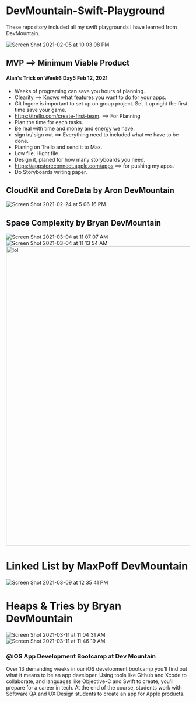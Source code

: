 # DevMountain-Swift-Playground

These repository included all my swift playgrounds I have learned from DevMountain.

![Screen Shot 2021-02-05 at 10 03 08 PM](https://user-images.githubusercontent.com/57606580/107108523-31376480-67fe-11eb-8bbe-05950cbbbffd.png)

## MVP ==> Minimum Viable Product
#### Alan's Trick on Week6 Day5 Feb 12, 2021
- Weeks of programing can save you hours of planning.
- Clearity ==> Knows what features you want to do for your apps.
- Git Ingore is important to set up on group project. Set it up right the first time save your game.
- https://trello.com/create-first-team. ==> For Planning
- Plan the time for each tasks.
- Be real with time and money and energy we have.
- sign in/ sign out ==> Everything need to included what we have to be done.
- Planing on Trello and send it to Max.
- Low file, Hight file. 
- Design it, planed for how many storyboards you need.
- https://appstoreconnect.apple.com/apps ==> for pushing my apps.
- Do Storyboards writing paper.

## CloudKit and CoreData by Aron DevMountain
![Screen Shot 2021-02-24 at 5 06 16 PM](https://user-images.githubusercontent.com/57606580/109204988-a0ec9f80-776b-11eb-9e95-133dc326fd10.png)

## Space Complexity by Bryan DevMountain
![Screen Shot 2021-03-04 at 11 07 07 AM](https://user-images.githubusercontent.com/57606580/110006502-5de87a00-7cdf-11eb-84fd-9fb54b671fa3.png)
![Screen Shot 2021-03-04 at 11 13 54 AM](https://user-images.githubusercontent.com/57606580/110006505-5f19a700-7cdf-11eb-8cc2-81f5baa2c2ff.png)
<img width="818" alt="lol" src="https://user-images.githubusercontent.com/57606580/110024979-6ac39880-7cf4-11eb-9c4b-4e351fd3a326.png">

# Linked List by MaxPoff DevMountain
![Screen Shot 2021-03-09 at 12 35 41 PM](https://user-images.githubusercontent.com/57606580/110527213-4abd1c00-80dc-11eb-8262-b211ca42b30d.png)

# Heaps & Tries by Bryan DevMountain
![Screen Shot 2021-03-11 at 11 04 31 AM](https://user-images.githubusercontent.com/57606580/110841334-60148080-826b-11eb-8f8e-a83cff7e0453.png)
![Screen Shot 2021-03-11 at 11 46 19 AM](https://user-images.githubusercontent.com/57606580/110841338-6145ad80-826b-11eb-8300-937957a05dcc.png)

### @iOS App Development Bootcamp at Dev Mountain
Over 13 demanding weeks in our iOS development bootcamp you’ll find out what it means to be an app developer. Using tools like Github and Xcode to collaborate, and languages like Objective-C and Swift to create, you’ll prepare for a career in tech. At the end of the course, students work with Software QA and UX Design students to create an app for Apple products.
